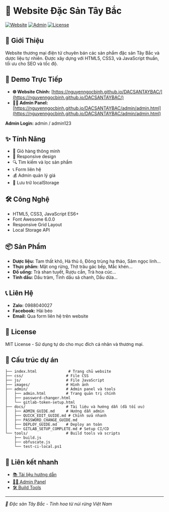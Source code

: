 # 🌿 Website Đặc Sản Tây Bắc

[![Website](https://img.shields.io/badge/Website-Live-green)](https://nguyenngocbinh.github.io/DACSANTAYBAC/)
[![Admin](https://img.shields.io/badge/Admin-Panel-blue)](https://nguyenngocbinh.github.io/DACSANTAYBAC/admin/admin.html)
[![License](https://img.shields.io/badge/License-MIT-yellow.svg)](LICENSE)

## 🎯 Giới Thiệu

Website thương mại điện tử chuyên bán các sản phẩm đặc sản Tây Bắc và dược liệu tự nhiên. Được xây dựng với HTML5, CSS3, và JavaScript thuần, tối ưu cho SEO và tốc độ.

## 🚀 Demo Trực Tiếp

- **🌐 Website Chính:** [https://nguyenngocbinh.github.io/DACSANTAYBAC/](https://nguyenngocbinh.github.io/DACSANTAYBAC/)
- **👨‍💼 Admin Panel:** [https://nguyenngocbinh.github.io/DACSANTAYBAC/admin/admin.html](https://nguyenngocbinh.github.io/DACSANTAYBAC/admin/admin.html)

**Admin Login:** admin / admin123

## ✨ Tính Năng
- 🛒 Giỏ hàng thông minh
- 📱 Responsive design
- 🔍 Tìm kiếm và lọc sản phẩm
- 📞 Form liên hệ
- 💰 Admin quản lý giá
- 💾 Lưu trữ localStorage

## 🛠️ Công Nghệ
- HTML5, CSS3, JavaScript ES6+
- Font Awesome 6.0.0
- Responsive Grid Layout
- Local Storage API

## 📦 Sản Phẩm
- **Dược liệu:** Tam thất khô, Hà thủ ô, Đông trùng hạ thảo, Sâm ngọc linh...
- **Thực phẩm:** Mật ong rừng, Thịt trâu gác bếp, Mắc khén...
- **Đồ uống:** Trà shan tuyết, Rượu cần, Trà hoa cúc...
- **Tinh dầu:** Dầu tràm, Tinh dầu sả chanh, Dầu dừa...

## 📞 Liên Hệ
- **Zalo:** 0988040027
- **Facebook:** Hải béo
- **Email:** Qua form liên hệ trên website

## 📄 License
MIT License - Sử dụng tự do cho mục đích cá nhân và thương mại.

## 📁 Cấu trúc dự án
```
├── index.html              # Trang chủ website
├── css/                   # File CSS
├── js/                    # File JavaScript  
├── images/                # Hình ảnh
├── admin/                 # Admin panel và tools
│   ├── admin.html         # Trang quản trị chính
│   ├── password-changer.html
│   └── gitlab-token-setup.html
├── docs/                  # Tài liệu và hướng dẫn (đã tối ưu)
│   ├── ADMIN_GUIDE.md     # Hướng dẫn admin
│   ├── QUICK_EDIT_GUIDE.md # Chỉnh sửa nhanh
│   ├── PASSWORD_CHANGE_GUIDE.md
│   ├── DEPLOY_GUIDE.md    # Deploy an toàn
│   └── GITLAB_SETUP_COMPLETE.md # Setup CI/CD
└── tools/                 # Build tools và scripts
    ├── build.js
    ├── obfuscate.js
    └── test-ci-local.ps1
```

## 🔗 Liên kết nhanh
- [📚 Tài liệu hướng dẫn](docs/)
- [👨‍💼 Admin Panel](admin/)
- [🛠️ Build Tools](tools/)

---
*🌟 Đặc sản Tây Bắc - Tinh hoa từ núi rừng Việt Nam*

